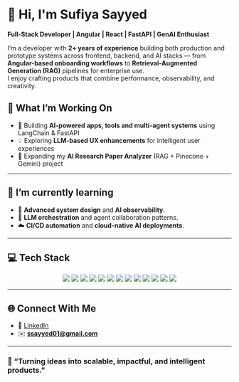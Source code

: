 # 👋 Hi, I'm Sufiya Sayyed

**Full-Stack Developer | Angular | React | FastAPI | GenAI Enthusiast**

I’m a developer with **2+ years of experience** building both production and prototype systems across frontend, backend, and AI stacks — from **Angular-based onboarding workflows** to **Retrieval-Augmented Generation (RAG)** pipelines for enterprise use.  
I enjoy crafting products that combine performance, observability, and creativity.



## 🧠 What I’m Working On
- 🚀 Building **AI-powered apps, tools and multi-agent systems** using LangChain & FastAPI  
- 💡 Exploring **LLM-based UX enhancements** for intelligent user experiences  
- 🧩 Expanding my **AI Research Paper Analyzer** (RAG + Pinecone + Gemini) project  

---

## 🌱 I’m currently learning
- 🧠 **Advanced system design** and **AI observability**.  
- 🧬 **LLM orchestration** and agent collaboration patterns.  
- ☁️ **CI/CD automation** and **cloud-native AI deployments**.


---

## 💻 Tech Stack

<p align="center">
  <img src="https://img.shields.io/badge/-JavaScript-F7DF1E?style=for-the-badge&logo=javascript&logoColor=black" />
  <img src="https://img.shields.io/badge/-TypeScript-3178C6?style=for-the-badge&logo=typescript&logoColor=white" />
  <img src="https://img.shields.io/badge/-HTML5-E34F26?style=for-the-badge&logo=html5&logoColor=white" />
  <img src="https://img.shields.io/badge/-CSS3-1572B6?style=for-the-badge&logo=css3&logoColor=white" />
  <img src="https://img.shields.io/badge/-Angular-DD0031?style=for-the-badge&logo=angular&logoColor=white" />
  <img src="https://img.shields.io/badge/-React-61DAFB?style=for-the-badge&logo=react&logoColor=black" />
  <img src="https://img.shields.io/badge/-TailwindCSS-06B6D4?style=for-the-badge&logo=tailwindcss&logoColor=white" />
  <img src="https://img.shields.io/badge/-Python-3776AB?style=for-the-badge&logo=python&logoColor=white" />
  <img src="https://img.shields.io/badge/-FastAPI-009688?style=for-the-badge&logo=fastapi&logoColor=white" />
  <img src="https://img.shields.io/badge/-MongoDB-47A248?style=for-the-badge&logo=mongodb&logoColor=white" />
  <img src="https://img.shields.io/badge/-Pinecone-008080?style=for-the-badge&logo=pinecone&logoColor=white" />
  <img src="https://img.shields.io/badge/-OpenSearch-005EB8?style=for-the-badge&logo=opensearch&logoColor=white" />
  <img src="https://img.shields.io/badge/-LLM-7B68EE?style=for-the-badge&logo=openai&logoColor=white" />
</p>


---

## 🌐 Connect With Me

- 💼 [LinkedIn](https://www.linkedin.com/in/sufiya-sayyed-737534205/)  
- ✉️ **ssayyed01@gmail.com**  
---

### 💬 “Turning ideas into scalable, impactful, and intelligent products.”

